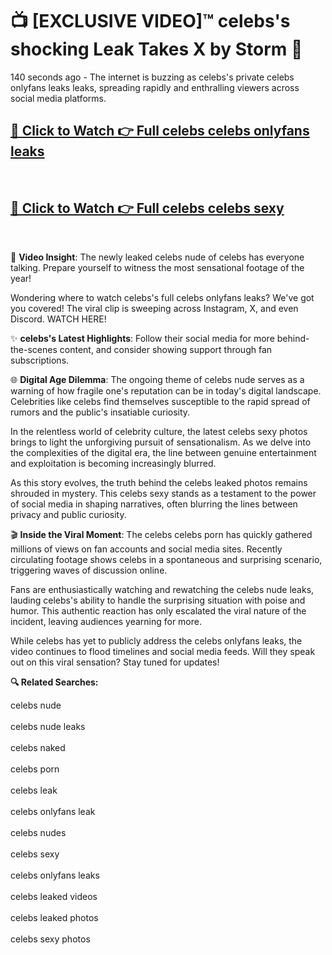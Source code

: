 # 📺 [EXCLUSIVE VIDEO]™ celebs's shocking Leak Takes X by Storm 🚀

140 seconds ago - The internet is buzzing as celebs's private celebs onlyfans leaks leaks, spreading rapidly and enthralling viewers across social media platforms.

<h2><a href="https://github-6l9.pages.dev/link1">🔗 Click to Watch 👉 Full celebs celebs onlyfans leaks</a></h2><br>
<h2><a href="https://github-6l9.pages.dev/link2">🔗 Click to Watch 👉 Full celebs celebs sexy</a></h2><br>

🎥 **Video Insight**: The newly leaked celebs nude of celebs has everyone talking. Prepare yourself to witness the most sensational footage of the year!

Wondering where to watch celebs's full celebs onlyfans leaks? We've got you covered! The viral clip is sweeping across Instagram, X, and even Discord. WATCH HERE!

✨ **celebs's Latest Highlights**: Follow their social media for more behind-the-scenes content, and consider showing support through fan subscriptions.

🌐 **Digital Age Dilemma**: The ongoing theme of celebs nude serves as a warning of how fragile one's reputation can be in today's digital landscape. Celebrities like celebs find themselves susceptible to the rapid spread of rumors and the public's insatiable curiosity.

In the relentless world of celebrity culture, the latest celebs sexy photos brings to light the unforgiving pursuit of sensationalism. As we delve into the complexities of the digital era, the line between genuine entertainment and exploitation is becoming increasingly blurred.

As this story evolves, the truth behind the celebs leaked photos remains shrouded in mystery. This celebs sexy stands as a testament to the power of social media in shaping narratives, often blurring the lines between privacy and public curiosity.

🎬 **Inside the Viral Moment**: The celebs celebs porn has quickly gathered millions of views on fan accounts and social media sites. Recently circulating footage shows celebs in a spontaneous and surprising scenario, triggering waves of discussion online.

Fans are enthusiastically watching and rewatching the celebs nude leaks, lauding celebs's ability to handle the surprising situation with poise and humor. This authentic reaction has only escalated the viral nature of the incident, leaving audiences yearning for more.

While celebs has yet to publicly address the celebs onlyfans leaks, the video continues to flood timelines and social media feeds. Will they speak out on this viral sensation? Stay tuned for updates!

<strong>🔍 Related Searches:</strong>

celebs nude
<br><br>
celebs nude leaks
<br><br>
celebs naked
<br><br>
celebs porn
<br><br>
celebs leak
<br><br>
celebs onlyfans leak
<br><br>
celebs nudes
<br><br>
celebs sexy
<br><br>
celebs onlyfans leaks
<br><br>
celebs leaked videos
<br><br>
celebs leaked photos
<br><br>
celebs sexy photos
<br><br>

